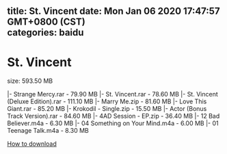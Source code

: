 
title: St. Vincent
date: Mon Jan 06 2020 17:47:57 GMT+0800 (CST)    
categories: baidu
---

# St. Vincent
size: 593.50 MB
 
 
|- Strange Mercy.rar - 79.90 MB
|- St. Vincent.rar - 78.60 MB
|- St. Vincent (Deluxe Edition).rar - 111.10 MB
|- Marry Me.zip - 81.60 MB
|- Love This Giant.rar - 85.20 MB
|- Krokodil - Single.zip - 15.50 MB
|- Actor (Bonus Track Version).rar - 84.60 MB
|- 4AD Session - EP.zip - 36.40 MB
|- 12 Bad Believer.m4a - 6.30 MB
|- 04 Something on Your Mind.m4a - 6.00 MB
|- 01 Teenage Talk.m4a - 8.30 MB

[How to download](https://bpcam.bemobtrk.com/go/2ceec3aa-1ca2-46d6-b9ff-aaa5c184517c?jno=4744)